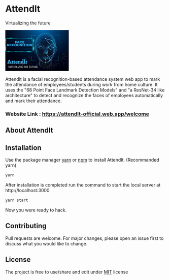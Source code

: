 # Attendlt
Virtualizing the future

<img src="https://raw.githubusercontent.com/Attendlt/Client-Attendlt/main/images/logo.jpeg" alt="Attendlt" width="200"/>

Attendlt is a facial recognition-based attendance system web app to mark the attendance of employees/students during work from home culture. It uses the "68 Point Face Landmark Detection Models" and "a ResNet-34 like architecture" to detect and recognize the faces of employees automatically and mark their attendance.

### Website Link : https://attendlt-official.web.app/welcome

## About Attendlt


## Installation

Use the package manager [yarn](https://yarnpkg.com/) or [npm](https://www.npmjs.com/) to install Attendlt. (Recommanded yarn)

```bash
yarn
```
After installation is completed run the command to start the local server at http://localhost:3000
```bash
yarn start
```
Now you were ready to hack.

## Contributing
Pull requests are welcome. For major changes, please open an issue first to discuss what you would like to change.

## License
The project is free to use/share and edit under [MIT](https://choosealicense.com/licenses/mit/) license
